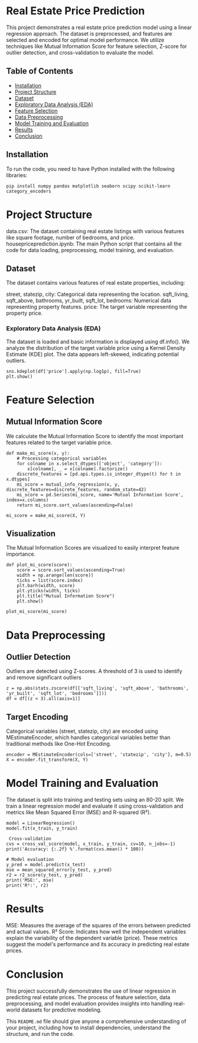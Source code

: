 # Real Estate Price Prediction

This project demonstrates a real estate price prediction model using a linear regression approach. The dataset is preprocessed, and features are selected and encoded for optimal model performance. We utilize techniques like Mutual Information Score for feature selection, Z-score for outlier detection, and cross-validation to evaluate the model.

## Table of Contents
- [Installation](#installation)
- [Project Structure](#project-structure)
- [Dataset](#dataset)
- [Exploratory Data Analysis (EDA)](#exploratory-data-analysis-eda)
- [Feature Selection](#feature-selection)
- [Data Preprocessing](#data-preprocessing)
- [Model Training and Evaluation](#model-training-and-evaluation)
- [Results](#results)
- [Conclusion](#conclusion)

## Installation

To run the code, you need to have Python installed with the following libraries:

```
pip install numpy pandas matplotlib seaborn scipy scikit-learn category_encoders
```
# Project Structure
data.csv: The dataset containing real estate listings with various features like square footage, number of bedrooms, and price.
housepriceprediction.ipynb: The main Python script that contains all the code for data loading, preprocessing, model training, and evaluation.

## Dataset
The dataset contains various features of real estate properties, including:

street, statezip, city: Categorical data representing the location.
sqft_living, sqft_above, bathrooms, yr_built, sqft_lot, bedrooms: Numerical data representing property features.
price: The target variable representing the property price.
### Exploratory Data Analysis (EDA)
The dataset is loaded and basic information is displayed using df.info(). We analyze the distribution of the target variable price using a Kernel Density Estimate (KDE) plot. The data appears left-skewed, indicating potential outliers.
```
sns.kdeplot(df['price'].apply(np.log1p), fill=True)
plt.show()
```

# Feature Selection
## Mutual Information Score
We calculate the Mutual Information Score to identify the most important features related to the target variable price.
```
def make_mi_score(x, y):
    # Processing categorical variables
    for colname in x.select_dtypes(['object', 'category']):
        x[colname], _ = x[colname].factorize()
    discrete_features = [pd.api.types.is_integer_dtype(t) for t in x.dtypes]
    mi_score = mutual_info_regression(x, y, discrete_features=discrete_features, random_state=42)
    mi_score = pd.Series(mi_score, name='Mutual Information Score', index=x.columns)
    return mi_score.sort_values(ascending=False)

mi_score = make_mi_score(X, Y)
```

## Visualization
The Mutual Information Scores are visualized to easily interpret feature importance.
```
def plot_mi_score(score):
    score = score.sort_values(ascending=True)
    width = np.arange(len(score))
    ticks = list(score.index)
    plt.barh(width, score)
    plt.yticks(width, ticks)
    plt.title("Mutual Information Score")
    plt.show()

plot_mi_score(mi_score)
```
# Data Preprocessing
## Outlier Detection
Outliers are detected using Z-scores. A threshold of 3 is used to identify and remove significant outliers
```
z = np.abs(stats.zscore(df[['sqft_living', 'sqft_above', 'bathrooms', 'yr_built', 'sqft_lot', 'bedrooms']]))
df = df[(z < 3).all(axis=1)]
```
## Target Encoding
Categorical variables (street, statezip, city) are encoded using MEstimateEncoder, which handles categorical variables better than traditional methods like One-Hot Encoding.
```
encoder = MEstimateEncoder(cols=['street', 'statezip', 'city'], m=0.5)
X = encoder.fit_transform(X, Y)
```
# Model Training and Evaluation
The dataset is split into training and testing sets using an 80-20 split. We train a linear regression model and evaluate it using cross-validation and metrics like Mean Squared Error (MSE) and R-squared (R²).
```
model = LinearRegression()
model.fit(x_train, y_train)

 Cross-validation
cvs = cross_val_score(model, x_train, y_train, cv=10, n_jobs=-1)
print('Accuracy: {:.2f} %'.format(cvs.mean() * 100))

# Model evaluation
y_pred = model.predict(x_test)
mse = mean_squared_error(y_test, y_pred)
r2 = r2_score(y_test, y_pred)
print('MSE:', mse)
print('R²:', r2)
```
# Results
MSE: Measures the average of the squares of the errors between predicted and actual values.
R² Score: Indicates how well the independent variables explain the variability of the dependent variable (price).
These metrics suggest the model's performance and its accuracy in predicting real estate prices.

# Conclusion
This project successfully demonstrates the use of linear regression in predicting real estate prices. The process of feature selection, data preprocessing, and model evaluation provides insights into handling real-world datasets for predictive modeling.

This `README.md` file should give anyone a comprehensive understanding of your project, including how to install dependencies, understand the structure, and run the code.
